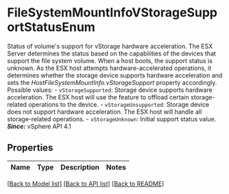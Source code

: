 # FileSystemMountInfoVStorageSupportStatusEnum

Status of volume's support for vStorage hardware acceleration.  The ESX Server determines the status based on the capabilities of the devices that support the file system volume. When a host boots, the support status is unknown. As the ESX host attempts hardware-accelerated operations, it determines whether the storage device supports hardware acceleration and sets the *HostFileSystemMountInfo.vStorageSupport* property accordingly.  Possible values: - `vStorageSupported`: Storage device supports hardware acceleration.      The ESX host will use the feature to offload certain   storage-related operations to the device. - `vStorageUnsupported`: Storage device does not support hardware acceleration.      The ESX host will handle all storage-related operations. - `vStorageUnknown`: Initial support status value.    ***Since:*** vSphere API 4.1 

## Properties
Name | Type | Description | Notes
------------ | ------------- | ------------- | -------------

[[Back to Model list]](../README.md#documentation-for-models) [[Back to API list]](../README.md#documentation-for-api-endpoints) [[Back to README]](../README.md)


